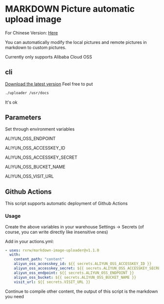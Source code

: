# MARKDOWN Picture automatic upload image

For Chinese Version: [Here](https://github.com/rxrw/markdown-image-uploader/blob/master/README-zh.md)

You can automatically modify the local pictures and remote pictures in markdown to custom pictures.

Currently only supports Alibaba Cloud OSS

## cli

[Download the latest version](https://github.com/rxrw/markdown-image-uploader/releases/latest) Feel free to put

```bash
./uploader /usr/docs
```

It's ok

## Parameters

Set through environment variables

ALIYUN_OSS_ENDPOINT

ALIYUN_OSS_ACCESSKEY_ID

ALIYUN_OSS_ACCESSKEY_SECRET

ALIYUN_OSS_BUCKET_NAME

ALIYUN_OSS_VISIT_URL

## Github Actions

This script supports automatic deployment of Github Actions

### Usage

Create the above variables in your warehouse Settings -> Secrets (of course, you can write directly like insensitive ones)

Add in your actions.yml:

  ```yml
  - uses: rxrw/markdown-image-uploader@v1.1.0
    with:
      content_path: "content"
      aliyun_oss_accesskey_id: ${{ secrets.ALIYUN_OSS_ACCESSKEY_ID }}
      aliyun_oss_accesskey_secret: ${{ secrets.ALIYUN_OSS_ACCESSKEY_SECRET }}
      aliyun_oss_endpoint: ${{ secrets.ALIYUN_OSS_ENDPOINT }}
      aliyun_oss_bucket: ${{ secrets.ALIYUN_OSS_BUCKET_NAME }}
      visit_url: ${{ secrets.VISIT_URL }}
  ```

Continue to compile other content, the output of this script is the markdown you need
